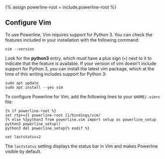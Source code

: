 {% assign powerline-root = include.powerline-root %}

## Configure Vim

To use Powerline, Vim requires support for Python 3. You can check the features
included in your installation with the following command:
```
vim --version
```
Look for the **python3** entry, which must have a plus sign (`+`) next to it to
indicate that the feature is available. If your version of vim doesn't include
support for Python 3, you can install the latest vim package, which at the time
of this writing includes support for Python 3:
```shell
sudo apt update
sudo apt install --yes vim
```

To configure Powerline for Vim, add the following lines to your `$HOME/.vimrc`
file:

```vim
{% if powerline-root %}
set rtp+={{ powerline-root }}/bindings/vim/
{% else %}python3 from powerline.vim import setup as powerline_setup
python3 powerline_setup()
python3 del powerline_setup{% endif %}

set laststatus=2
```

The `laststatus` setting displays the status bar in Vim and makes Powerline
visible by default.

